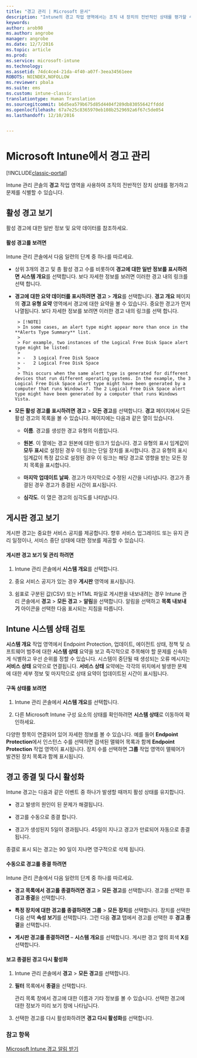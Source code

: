 ```yaml
---
title: "경고 관리 | Microsoft 문서"
description: "Intune의 경고 작업 영역에서는 조직 내 장치의 전반적인 상태를 평가할 수 있습니다."
keywords: 
author: arob98
ms.author: angrobe
manager: angrobe
ms.date: 12/7/2016
ms.topic: article
ms.prod: 
ms.service: microsoft-intune
ms.technology: 
ms.assetid: 74dc4ce4-21da-4f40-a07f-3eea34561eee
ROBOTS: NOINDEX,NOFOLLOW
ms.reviewer: pbala
ms.suite: ems
ms.custom: intune-classic
translationtype: Human Translation
ms.sourcegitcommit: b6d5ea579b675d85d4404f289db83055642ffddd
ms.openlocfilehash: 67a7e25c8365970eb108b2529692a6f67c5de054
ms.lasthandoff: 12/10/2016


---
```


# <a name="manage-alerts-in-microsoft-intune"></a>Microsoft Intune에서 경고 관리

[!INCLUDE[classic-portal](../includes/classic-portal.md)]

Intune 관리 콘솔의 **경고** 작업 영역을 사용하여 조직의 전반적인 장치 상태를 평가하고 문제를 식별할 수 있습니다.

## <a name="view-active-alerts"></a>활성 경고 보기

활성 경고에 대한 일반 정보 및 요약 데이터를 참조하세요.

#### <a name="to-view-active-alerts"></a>활성 경고를 보려면

Intune 관리 콘솔에서 다음 일련의 단계 중 하나를 따르세요.

-  상위 3개의 경고 및 총 활성 경고 수를 비롯하여 **경고에 대한 일반 정보를 표시하려면** **시스템 개요**를 선택합니다. 보다 자세한 정보를 보려면 이러한 경고 내의 링크를 선택 합니다.

-  **경고에 대한 요약 데이터를 표시하려면** **경고** > **개요**를 선택합니다. **경고 개요** 페이지의 **경고 유형 요약** 영역에서 경고에 대한 요약을 볼 수 있습니다. 중요한 경고가 먼저 나열됩니다. 보다 자세한 정보를 보려면 이러한 경고 내의 링크를 선택 합니다.

        > [!NOTE]
        > In some cases, an alert type might appear more than once in the **Alerts Type Summary** list.
        >
        > For example, two instances of the Logical Free Disk Space alert type might be listed:
        >
        > -   3 Logical Free Disk Space
        > -   2 Logical Free Disk Space
        >
        > This occurs when the same alert type is generated for different devices that run different operating systems. In the example, the 3 Logical Free Disk Space alert type might have been generated by a computer that runs Windows 7. The 2 Logical Free Disk Space alert type might have been generated by a computer that runs Windows Vista.

-   **모든 활성 경고를 표시하려면** **경고** > **모든 경고**를 선택합니다. **경고** 페이지에서 모든 활성 경고의 목록을 볼 수 있습니다. 페이지에는 다음과 같은 열이 있습니다.

    -   **이름**. 경고를 생성한 경고 유형의 이름입니다.

    -   **원본**. 이 열에는 경고 원본에 대한 링크가 있습니다. 경고 유형의 표시 임계값이 **모두 표시**로 설정된 경우 이 링크는 단일 장치를 표시합니다. 경고 유형의 표시 임계값이 특정 값으로 설정된 경우 이 링크는 해당 경고로 영향을 받는 모든 장치 목록을 표시합니다.

    -   **마지막 업데이트 날짜**. 경고가 마지막으로 수정된 시간을 나타냅니다. 경고가 종결된 경우 경고가 종결된 시간이 표시됩니다.

    -   **심각도**. 이 열은 경고의 심각도를 나타냅니다.

## <a name="view-notice-board-alerts"></a>게시판 경고 보기
게시판 경고는 중요한 서비스 공지를 제공합니다. 향후 서비스 업그레이드 또는 유지 관리 일정이나, 서비스 중단 상태에 대한 정보를 제공할 수 있습니다.

#### <a name="to-view-and-manage-notice-board-alerts"></a>게시판 경고 보기 및 관리 하려면

1.  Intune 관리 콘솔에서 **시스템 개요**를 선택합니다.

2.  중요 서비스 공지가 있는 경우 **게시판** 영역에 표시됩니다.

3.  쉼표로 구분된 값(CSV) 또는 HTML 파일로 게시판을 내보내려는 경우 Intune 관리 콘솔에서 **경고** > **모든 경고** >    **알림**을 선택합니다. 알림을 선택하고 **목록 내보내기** 아이콘을 선택한 다음 표시되는 지침을 따릅니다.

## <a name="review-intune-system-status"></a>Intune 시스템 상태 검토
**시스템 개요** 작업 영역에서 Endpoint Protection, 업데이트, 에이전트 상태, 정책 및 소프트웨어 범주에 대한 **시스템 상태** 요약을 보고 즉각적으로 주목해야 할 문제를 신속하게 식별하고 우선 순위를 정할 수 있습니다. 시스템이 중단될 때 생성되는 오류 메시지는 **서비스 상태** 요약으로 연결됩니다. **서비스 상태** 요약에는 각각의 위치에서 발생한 문제에 대한 세부 정보 및 마지막으로 상태 요약이 업데이트된 시간이 표시됩니다.

#### <a name="to-view-the-status-of-your-subscription"></a>구독 상태를 보려면

1.  Intune 관리 콘솔에서 **시스템 개요**를 선택합니다.

2.  다른 Microsoft Intune 구성 요소의 상태를 확인하려면 **시스템 상태**로 이동하여 확인하세요.

  다양한 항목이 연결되어 있어 자세한 정보를 볼 수 있습니다. 예를 들어 **Endpoint Protection**에서 인스턴스 수를 선택하면 검색된 맬웨어 목록과 함께 **Endpoint Protection** 작업 영역이 표시됩니다. 장치 수를 선택하면 **그룹** 작업 영역이 맬웨어가 발견된 장치 목록과 함께 표시됩니다.

## <a name="close-and-reactivate-alerts"></a>경고 종결 및 다시 활성화
Intune 경고는 다음과 같은 이벤트 중 하나가 발생할 때까지 활성 상태를 유지합니다.

-   경고 발생의 원인이 된 문제가 해결됩니다.

-   경고를 수동으로 종결 합니다.

-   경고가 생성된지 5일이 경과됩니다. 45일이 지나고 경고가 만료되어 자동으로 종결됩니다.

종결로 표시 되는 경고는 90 일이 지나면 영구적으로 삭제 됩니다.

#### <a name="to-manually-close-an-alert"></a>수동으로 경고를 종결 하려면

Intune 관리 콘솔에서 다음 일련의 단계 중 하나를 따르세요.

- **경고 목록에서 경고를 종결하려면** **경고** > **모든 경고**를 선택합니다. 경고를 선택한 후 **경고 종결**을 선택합니다.

- **특정 장치에 대한 경고를 종결하려면** **그룹** > **모든 장치**를 선택합니다. 장치를 선택한 다음 선택 **속성 보기**를 선택합니다. 그런 다음 **경고** 탭에서 경고를 선택한 후 **경고 종결**을 선택합니다.

- **게시판 경고를 종결하려면** – **시스템 개요**를 선택합니다. 게시판 경고 옆의 회색 **X**를 선택합니다.

#### <a name="to-view-and-reactivate-closed-alerts"></a>보고 종결된 경고 다시 활성화

1.  Intune 관리 콘솔에서 **경고** > **모든 경고**를 선택합니다.

2.  **필터** 목록에서 **종결**을 선택합니다.

    관리 목록 창에서 경고에 대한 이름과 기타 정보를 볼 수 있습니다. 선택한 경고에 대한 정보가 미리 보기 창에 나타납니다.

3.  선택한 경고를 다시 활성화하려면 **경고 다시 활성화**를 선택합니다.

### <a name="see-also"></a>참고 항목
[Microsoft Intune 경고 알림 받기](../deploy-use/get-notified-by-alerts.md)

